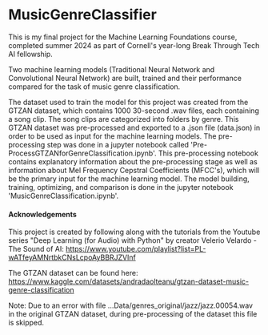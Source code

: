 # MusicGenreClassifier

This is my final project for the Machine Learning Foundations course, completed summer 2024 as part of Cornell's year-long Break Through Tech AI fellowship. 

Two machine learning models (Traditional Neural Network and Convolutional Neural Network) are built, trained and their performance compared for the task of music genre classification.

The dataset used to train the model for this project was created from the GTZAN dataset, which contains 1000 30-second .wav files, each containing a song clip. The song clips are categorized into folders by genre. This GTZAN dataset was pre-processed and exported to a .json file (data.json) in order to be used as input for the machine learning models. The pre-processing step was done in a jupyter notebook called 'Pre-ProcessGTZANforGenreClassification.ipynb'. This pre-processing notebook contains explanatory information about the pre-processing stage as well as information about Mel Frequency Cepstral Coefficients (MFCC's), which will be the primary input for the machine learning model. The model building, training, optimizing, and comparison is done in the jupyter notebook 'MusicGenreClassification.ipynb'.

#### Acknowledgements

This project is created by following along with the tutorials from the Youtube series "Deep Learning (for Audio) with Python" by creator Velerio Velardo - The Sound of AI: https://www.youtube.com/playlist?list=PL-wATfeyAMNrtbkCNsLcpoAyBBRJZVlnf

The GTZAN dataset can be found here: https://www.kaggle.com/datasets/andradaolteanu/gtzan-dataset-music-genre-classification

Note: Due to an error with file ...Data/genres_original/jazz/jazz.00054.wav in the original GTZAN dataset, during pre-processing of the dataset this file is skipped.
